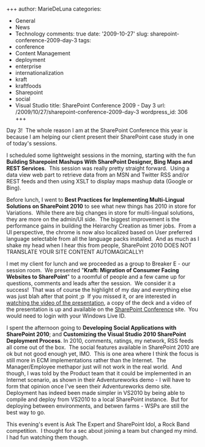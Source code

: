 +++
author: MarieDeLuna
categories:
- General
- News
- Technology
comments: true
date: '2009-10-27'
slug: sharepoint-conference-2009-day-3
tags:
- conference
- Content Management
- deployment
- enterprise
- internationalization
- kraft
- kraftfoods
- Sharepoint
- social
- Visual Studio
title: SharePoint Conference 2009 - Day 3
url: /2009/10/27/sharepoint-conference-2009-day-3
wordpress_id: 306
+++


Day 3!  The whole reason I am at the SharePoint Conference this year is because I am helping our client present their SharePoint case study in one of today's sessions.

I scheduled some lightweight sessions in the morning, starting with the fun **Building Sharepoint Mashups With SharePoint Designer, Bing Maps and REST Services**.  This session was really pretty straight forward.  Using a data view web part to retrieve data from an MSN and Twitter RSS and/or REST feeds and then using XSLT to display maps mashup data (Google or Bing).

Before lunch, I went to **Best Practices for Implementing Multi-Lingual Solutions on SharePoint 2010** to see what new things has 2010 in store for Variations.  While there are big changes in store for multi-lingual solutions, they are more on the admin/UI side.  The biggest improvement is the performance gains in building the Heirarchy Creation as timer jobs.  From a UI perspective, the chrome is now also localized based on User preferred language selectable from all the language packs installed.  And as much as I shake my head when I hear this from people, SharePoint 2010 DOES NOT TRANSLATE YOUR SITE CONTENT AUTOMAGICALLY!

I met my client for lunch and we proceeded as a group to Breaker E - our session room.  We presented "**Kraft: Migration of Consumer Facing Websites to SharePoint**" to a roomful of people and a few came up for questions, comments and leads after the session.  We consider it a success!  That was of course the highlight of my day and everything else was just blah after that point ;p  If you missed it, or are interested in [watching the video of the presentation](http://www.mssharepointconference.com/pages/members/sessiondetails.aspx?sid=SPC211), a copy of the deck and a video of the presentation is up and available on the [SharePoint Conference](http://www.mssharepointconference.com) site.  You would need to login with your Windows Live ID.

I spent the afternoon going to **Developing Social Applications with SharePoint 2010**; and **Customizing the Visual Studio 2010 SharePoint Deployment Process**. In 2010, comments, ratings, my network, RSS feeds all come out of the box.  The social features available in SharePoint 2010 are ok but not good enough yet, IMO.  This is one area where I think the focus is still more in ECM implementations rather than the Internet.  The Manager/Employee methapor just will not work in the real world.  And though, I was told by the Product team that it could be implemented in an Internet scenario, as shown in their Adventureworks demo - I will have to form that opinion once I've seen their Adventureworks demo site.  Deployment has indeed been made simpler in VS2010 by being able to compile and deploy from VS2010 to a local SharePoint instance.  But for deploying between environments, and betwen farms - WSPs are still the best way to go.

This evening's event is Ask The Expert and SharePoint Idol, a Rock Band competition.  I thought for a sec about joining a team but changed my mind.  I had fun watching them though.
